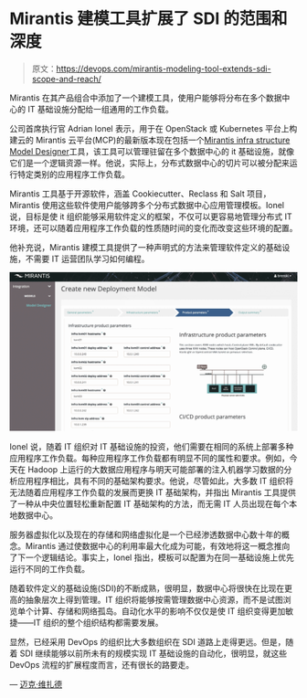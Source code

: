 # Mirantis 建模工具扩展了 SDI 的范围和深度

> 原文：<https://devops.com/mirantis-modeling-tool-extends-sdi-scope-and-reach/>

Mirantis 在其产品组合中添加了一个建模工具，使用户能够将分布在多个数据中心的 IT 基础设施分配给一组通用的工作负载。

公司首席执行官 Adrian Ionel 表示，用于在 OpenStack 或 Kubernetes 平台上构建云的 Mirantis 云平台(MCP)的最新版本现在包括一个[Mirantis infra structure Model Designer](https://globenewswire.com/news-release/2018/08/23/1556033/0/en/New-Mirantis-Product-Empowers-Customers-with-Workload-Centric-Cloud-Configurations.html)工具，该工具可以管理驻留在多个数据中心的 it 基础设施，就像它们是一个逻辑资源一样。他说，实际上，分布式数据中心的切片可以被分配来运行特定类别的应用程序工作负载。

Mirantis 工具基于开源软件，涵盖 Cookiecutter、Reclass 和 Salt 项目，Mirantis 使用这些软件使用户能够跨多个分布式数据中心应用管理模板。Ionel 说，目标是使 it 组织能够采用软件定义的框架，不仅可以更容易地管理分布式 IT 环境，还可以随着应用程序工作负载的性质随时间的变化而改变这些环境的配置。

他补充说，Mirantis 建模工具提供了一种声明式的方法来管理软件定义的基础设施，不需要 IT 运营团队学习如何编程。

![](img/c9ae8476959323082f760efaa34ae5ff.png)

Ionel 说，随着 IT 组织对 IT 基础设施的投资，他们需要在相同的系统上部署多种应用程序工作负载。每种应用程序工作负载都有明显不同的属性和要求。例如，今天在 Hadoop 上运行的大数据应用程序与明天可能部署的注入机器学习数据的分析应用程序相比，具有不同的基础架构要求。他说，尽管如此，大多数 IT 组织将无法随着应用程序工作负载的发展而更换 IT 基础架构，并指出 Mirantis 工具提供了一种从中央位置轻松重新配置 IT 基础架构的方法，而无需 IT 人员出现在每个本地数据中心。

服务器虚拟化以及现在的存储和网络虚拟化是一个已经渗透数据中心数十年的概念。Mirantis 通过使数据中心的利用率最大化成为可能，有效地将这一概念推向了下一个逻辑结论。事实上，Ionel 指出，模板可以配置为在同一基础设施上优先运行不同的工作负载。

随着软件定义的基础设施(SDI)的不断成熟，很明显，数据中心将很快在比现在更高的抽象层次上得到管理。IT 组织将能够按需管理数据中心资源，而不是试图浏览单个计算、存储和网络孤岛。自动化水平的影响不仅仅是使 IT 组织变得更加敏捷——IT 组织的整个组织结构都需要发展。

显然，已经采用 DevOps 的组织比大多数组织在 SDI 道路上走得更远。但是，随着 SDI 继续能够以前所未有的规模实现 IT 基础设施的自动化，很明显，就这些 DevOps 流程的扩展程度而言，还有很长的路要走。

— [迈克·维扎德](https://devops.com/author/mike-vizard/)